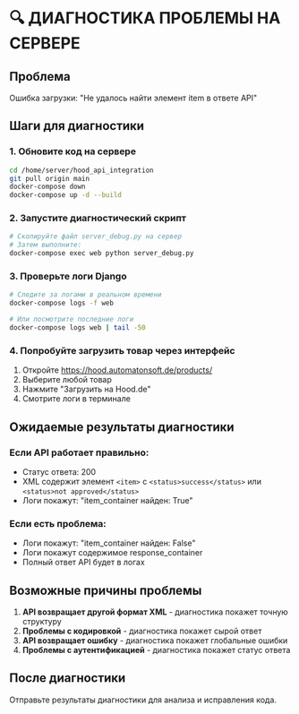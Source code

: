 # 🔍 ДИАГНОСТИКА ПРОБЛЕМЫ НА СЕРВЕРЕ

## Проблема
Ошибка загрузки: "Не удалось найти элемент item в ответе API"

## Шаги для диагностики

### 1. Обновите код на сервере
```bash
cd /home/server/hood_api_integration
git pull origin main
docker-compose down
docker-compose up -d --build
```

### 2. Запустите диагностический скрипт
```bash
# Скопируйте файл server_debug.py на сервер
# Затем выполните:
docker-compose exec web python server_debug.py
```

### 3. Проверьте логи Django
```bash
# Следите за логами в реальном времени
docker-compose logs -f web

# Или посмотрите последние логи
docker-compose logs web | tail -50
```

### 4. Попробуйте загрузить товар через интерфейс
1. Откройте https://hood.automatonsoft.de/products/
2. Выберите любой товар
3. Нажмите "Загрузить на Hood.de"
4. Смотрите логи в терминале

## Ожидаемые результаты диагностики

### Если API работает правильно:
- Статус ответа: 200
- XML содержит элемент `<item>` с `<status>success</status>` или `<status>not approved</status>`
- Логи покажут: "item_container найден: True"

### Если есть проблема:
- Логи покажут: "item_container найден: False"
- Логи покажут содержимое response_container
- Полный ответ API будет в логах

## Возможные причины проблемы

1. **API возвращает другой формат XML** - диагностика покажет точную структуру
2. **Проблемы с кодировкой** - диагностика покажет сырой ответ
3. **API возвращает ошибку** - диагностика покажет глобальные ошибки
4. **Проблемы с аутентификацией** - диагностика покажет статус ответа

## После диагностики

Отправьте результаты диагностики для анализа и исправления кода.
